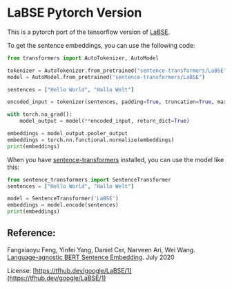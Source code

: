 # LaBSE Pytorch Version 
This is a pytorch port of the tensorflow version of [LaBSE](https://tfhub.dev/google/LaBSE/1).

To get the sentence embeddings, you can  use the following code:
```python
from transformers import AutoTokenizer, AutoModel

tokenizer = AutoTokenizer.from_pretrained("sentence-transformers/LaBSE")
model = AutoModel.from_pretrained("sentence-transformers/LaBSE")

sentences = ["Hello World", "Hallo Welt"]

encoded_input = tokenizer(sentences, padding=True, truncation=True, max_length=64, return_tensors='pt')

with torch.no_grad():
    model_output = model(**encoded_input, return_dict=True)

embeddings = model_output.pooler_output
embeddings = torch.nn.functional.normalize(embeddings)
print(embeddings)
```


When you have [sentence-transformers](https://www.sbert.net/) installed, you can use the model like this:
```python
from sentence_transformers import SentenceTransformer
sentences = ["Hello World", "Hallo Welt"]

model = SentenceTransformer('LaBSE')
embeddings = model.encode(sentences)
print(embeddings)
```

## Reference:
Fangxiaoyu Feng, Yinfei Yang, Daniel Cer, Narveen Ari, Wei Wang. [Language-agnostic BERT Sentence Embedding](https://arxiv.org/abs/2007.01852). July 2020

License: [https://tfhub.dev/google/LaBSE/1](https://tfhub.dev/google/LaBSE/1)
